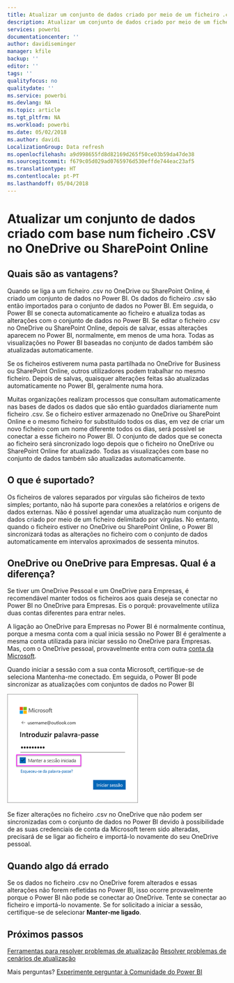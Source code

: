 ```yaml
---
title: Atualizar um conjunto de dados criado por meio de um ficheiro .csv (valor separado por vírgulas) no OneDrive
description: Atualizar um conjunto de dados criado por meio de um ficheiro .csv (valor separado por vírgulas) no OneDrive
services: powerbi
documentationcenter: ''
author: davidiseminger
manager: kfile
backup: ''
editor: ''
tags: ''
qualityfocus: no
qualitydate: ''
ms.service: powerbi
ms.devlang: NA
ms.topic: article
ms.tgt_pltfrm: NA
ms.workload: powerbi
ms.date: 05/02/2018
ms.author: davidi
LocalizationGroup: Data refresh
ms.openlocfilehash: a9d998655fd8d82169d265f50ce03b59da47de38
ms.sourcegitcommit: f679c05d029ad0765976d530effde744eac23af5
ms.translationtype: HT
ms.contentlocale: pt-PT
ms.lasthandoff: 05/04/2018
---
```

# <a name="refresh-a-dataset-created-from-a-csv-file-on-onedrive-or-sharepoint-online"></a>Atualizar um conjunto de dados criado com base num ficheiro .CSV no OneDrive ou SharePoint Online
## <a name="what-are-the-advantages"></a>Quais são as vantagens?
Quando se liga a um ficheiro .csv no OneDrive ou SharePoint Online, é criado um conjunto de dados no Power BI. Os dados do ficheiro .csv são então importados para o conjunto de dados no Power BI. Em seguida, o Power BI se conecta automaticamente ao ficheiro e atualiza todas as alterações com o conjunto de dados no Power BI. Se editar o ficheiro .csv no OneDrive ou SharePoint Online, depois de salvar, essas alterações aparecem no Power BI, normalmente, em menos de uma hora. Todas as visualizações no Power BI baseadas no conjunto de dados também são atualizadas automaticamente.

Se os ficheiros estiverem numa pasta partilhada no OneDrive for Business ou SharePoint Online, outros utilizadores podem trabalhar no mesmo ficheiro. Depois de salvas, quaisquer alterações feitas são atualizadas automaticamente no Power BI, geralmente numa hora.

Muitas organizações realizam processos que consultam automaticamente nas bases de dados os dados que são então guardados diariamente num ficheiro .csv. Se o ficheiro estiver armazenado no OneDrive ou SharePoint Online e o mesmo ficheiro for substituído todos os dias, em vez de criar um novo ficheiro com um nome diferente todos os dias, será possível se conectar a esse ficheiro no Power BI. O conjunto de dados que se conecta ao ficheiro será sincronizado logo depois que o ficheiro no OneDrive ou SharePoint Online for atualizado. Todas as visualizações com base no conjunto de dados também são atualizadas automaticamente.

## <a name="whats-supported"></a>O que é suportado?
Os ficheiros de valores separados por vírgulas são ficheiros de texto simples; portanto, não há suporte para conexões a relatórios e origens de dados externas. Não é possível agendar uma atualização num conjunto de dados criado por meio de um ficheiro delimitado por vírgulas. No entanto, quando o ficheiro estiver no OneDrive ou SharePoint Online, o Power BI sincronizará todas as alterações no ficheiro com o conjunto de dados automaticamente em intervalos aproximados de sessenta minutos.

## <a name="onedrive-or-onedrive-for-business-whats-the-difference"></a>OneDrive ou OneDrive para Empresas. Qual é a diferença?
Se tiver um OneDrive Pessoal e um OneDrive para Empresas, é recomendável manter todos os ficheiros aos quais deseja se conectar no Power BI no OneDrive para Empresas. Eis o porquê: provavelmente utiliza duas contas diferentes para entrar neles.

A ligação ao OneDrive para Empresas no Power BI é normalmente contínua, porque a mesma conta com a qual inicia sessão no Power BI é geralmente a mesma conta utilizada para iniciar sessão no OneDrive para Empresas. Mas, com o OneDrive pessoal, provavelmente entra com outra [conta da Microsoft](http://www.microsoft.com/account/default.aspx).

Quando iniciar a sessão com a sua conta Microsoft, certifique-se de seleciona Mantenha-me conectado. Em seguida, o Power BI pode sincronizar as atualizações com conjuntos de dados no Power BI

![](media/refresh-csv-file-onedrive/refresh_signin_keepmesignedin.png)

Se fizer alterações no ficheiro .csv no OneDrive que não podem ser sincronizadas com o conjunto de dados no Power BI devido à possibilidade de as suas credenciais de conta da Microsoft terem sido alteradas, precisará de se ligar ao ficheiro e importá-lo novamente do seu OneDrive pessoal.

## <a name="when-things-go-wrong"></a>Quando algo dá errado
Se os dados no ficheiro .csv no OneDrive forem alterados e essas alterações não forem refletidas no Power BI, isso ocorre provavelmente porque o Power BI não pode se conectar ao OneDrive. Tente se conectar ao ficheiro e importá-lo novamente. Se for solicitado a iniciar a sessão, certifique-se de selecionar **Manter-me ligado**.

## <a name="next-steps"></a>Próximos passos
[Ferramentas para resolver problemas de atualização](service-gateway-onprem-tshoot.md)
[Resolver problemas de cenários de atualização](refresh-troubleshooting-refresh-scenarios.md)

Mais perguntas? [Experimente perguntar à Comunidade do Power BI](https://community.powerbi.com/)

